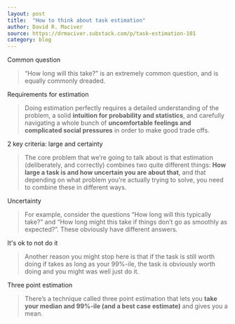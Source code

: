 ```yaml
---
layout: post
title:  "How to think about task estimation"
author: David R. Maciver
source: https://drmaciver.substack.com/p/task-estimation-101
category: blog
---
```


Common question

> “How long will this take?” is an extremely common question, and is equally commonly dreaded.

Requirements for estimation

> Doing estimation perfectly requires a detailed understanding of the problem, a solid **intuition for probability and statistics**, and carefully navigating a whole bunch of **uncomfortable feelings and complicated social pressures** in order to make good trade offs.

2 key criteria: large and certainty

> The core problem that we’re going to talk about is that estimation (deliberately, and correctly) combines two quite different things: **How large a task is and how uncertain you are about that**, and that depending on what problem you’re actually trying to solve, you need to combine these in different ways.

Uncertainty

> For example, consider the questions “How long will this typically take?” and “How long might this take if things don’t go as smoothly as expected?”. These obviously have different answers.

It's ok to not do it

> Another reason you might stop here is that if the task is still worth doing if takes as long as your 99%-ile, the task is obviously worth doing and you might was well just do it.

Three point estimation

> There’s a technique called three point estimation that lets you **take your median and 99%-ile (and a best case estimate)** and gives you a mean.

